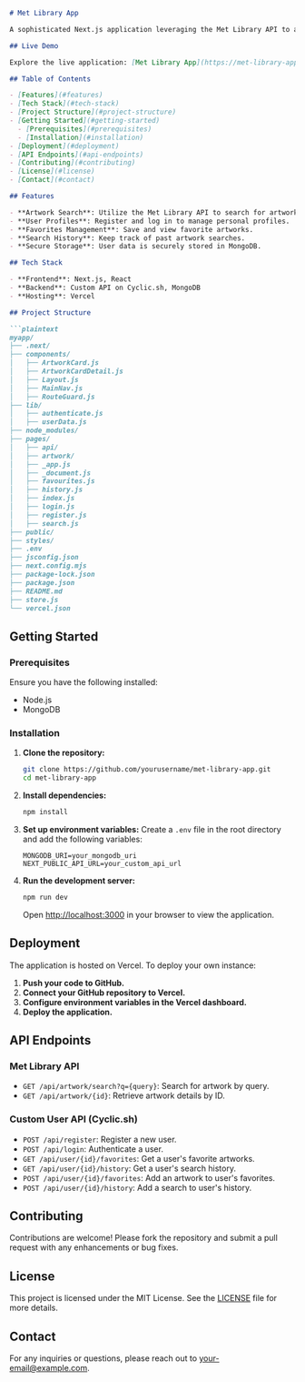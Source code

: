 ```markdown
# Met Library App

A sophisticated Next.js application leveraging the Met Library API to allow users to search for artwork, manage user profiles, and save favorite pieces and search history. User data is securely stored using MongoDB and managed via a custom API hosted on Cyclic.sh.

## Live Demo

Explore the live application: [Met Library App](https://met-library-app-1.vercel.app)

## Table of Contents

- [Features](#features)
- [Tech Stack](#tech-stack)
- [Project Structure](#project-structure)
- [Getting Started](#getting-started)
  - [Prerequisites](#prerequisites)
  - [Installation](#installation)
- [Deployment](#deployment)
- [API Endpoints](#api-endpoints)
- [Contributing](#contributing)
- [License](#license)
- [Contact](#contact)

## Features

- **Artwork Search**: Utilize the Met Library API to search for artwork.
- **User Profiles**: Register and log in to manage personal profiles.
- **Favorites Management**: Save and view favorite artworks.
- **Search History**: Keep track of past artwork searches.
- **Secure Storage**: User data is securely stored in MongoDB.

## Tech Stack

- **Frontend**: Next.js, React
- **Backend**: Custom API on Cyclic.sh, MongoDB
- **Hosting**: Vercel

## Project Structure

```plaintext
myapp/
├── .next/
├── components/
│   ├── ArtworkCard.js
│   ├── ArtworkCardDetail.js
│   ├── Layout.js
│   ├── MainNav.js
│   ├── RouteGuard.js
├── lib/
│   ├── authenticate.js
│   ├── userData.js
├── node_modules/
├── pages/
│   ├── api/
│   ├── artwork/
│   ├── _app.js
│   ├── _document.js
│   ├── favourites.js
│   ├── history.js
│   ├── index.js
│   ├── login.js
│   ├── register.js
│   ├── search.js
├── public/
├── styles/
├── .env
├── jsconfig.json
├── next.config.mjs
├── package-lock.json
├── package.json
├── README.md
├── store.js
└── vercel.json
```

## Getting Started

### Prerequisites

Ensure you have the following installed:

- Node.js
- MongoDB

### Installation

1. **Clone the repository:**
    ```sh
    git clone https://github.com/yourusername/met-library-app.git
    cd met-library-app
    ```

2. **Install dependencies:**
    ```sh
    npm install
    ```

3. **Set up environment variables:**
    Create a `.env` file in the root directory and add the following variables:
    ```env
    MONGODB_URI=your_mongodb_uri
    NEXT_PUBLIC_API_URL=your_custom_api_url
    ```

4. **Run the development server:**
    ```sh
    npm run dev
    ```

    Open [http://localhost:3000](http://localhost:3000) in your browser to view the application.

## Deployment

The application is hosted on Vercel. To deploy your own instance:

1. **Push your code to GitHub.**
2. **Connect your GitHub repository to Vercel.**
3. **Configure environment variables in the Vercel dashboard.**
4. **Deploy the application.**

## API Endpoints

### Met Library API

- `GET /api/artwork/search?q={query}`: Search for artwork by query.
- `GET /api/artwork/{id}`: Retrieve artwork details by ID.

### Custom User API (Cyclic.sh)

- `POST /api/register`: Register a new user.
- `POST /api/login`: Authenticate a user.
- `GET /api/user/{id}/favorites`: Get a user's favorite artworks.
- `GET /api/user/{id}/history`: Get a user's search history.
- `POST /api/user/{id}/favorites`: Add an artwork to user's favorites.
- `POST /api/user/{id}/history`: Add a search to user's history.

## Contributing

Contributions are welcome! Please fork the repository and submit a pull request with any enhancements or bug fixes.

## License

This project is licensed under the MIT License. See the [LICENSE](LICENSE) file for more details.

## Contact

For any inquiries or questions, please reach out to [your-email@example.com](mailto:your-email@example.com).

```